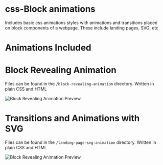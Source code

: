# css-Block animations
Includes basic css animations styles  with animations and transitions placed on block components of a webpage.
These include landing pages, SVG, etc

# Animations Included

# Block Revealing Animation
Files can be found in the `/block-revealing-animation`  directory. Written in plain CSS and HTML

![Block Revealing Animation Preview](https://media.giphy.com/media/Y3AvxFfDjHtPbce6Tx/giphy.gif)

# Transitions and Animations with SVG
Files can be found in the `/landing-page-svg-animation`  directory. Written in plain CSS and HTML

![Block Revealing Animation Preview](https://media.giphy.com/media/gLKrxXH2NLb1eF6uI2/giphy.gif)


